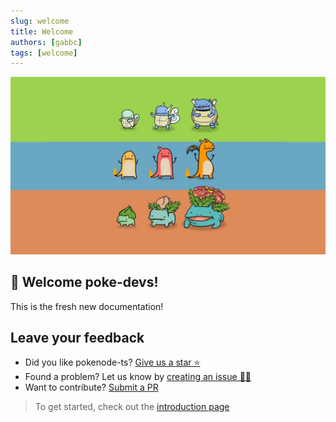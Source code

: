 ```yaml
---
slug: welcome
title: Welcome
authors: [gabbc]
tags: [welcome]
---
```


![cover](cover.jpg)

## 👋 Welcome poke-devs!

This is the fresh new documentation!

## Leave your feedback

- Did you like pokenode-ts? [Give us a star ⭐](https://github.com/Gabb-c/pokenode-ts)
- Found a problem? Let us know by [creating an issue 🔎📑](https://github.com/Gabb-c/pokenode-ts/issues)
- Want to contribute? [Submit a PR](https://github.com/Gabb-c/pokenode-ts/pulls)

> To get started, check out the [introduction page](docs/intro)
